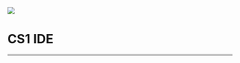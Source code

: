 ![](https://cdn.glitch.com/07af4e76-a723-4969-8e18-7d7bc9f153d8%2FCS1_192.png?v=1560110167284)

# CS1 IDE
___

